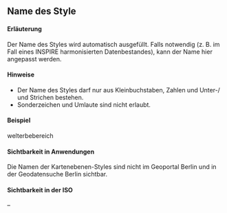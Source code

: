 ## Name des Style

#### Erläuterung
Der Name des Styles wird automatisch ausgefüllt. Falls notwendig (z. B. im Fall eines INSPIRE harmonisierten Datenbestandes), kann der Name hier angepasst werden.

#### Hinweise
* Der Name des Styles darf nur aus Kleinbuchstaben, Zahlen und Unter-/ und Strichen bestehen.
* Sonderzeichen und Umlaute sind nicht erlaubt.

#### Beispiel
welterbebereich

#### Sichtbarkeit in Anwendungen
Die Namen der Kartenebenen-Styles sind nicht im Geoportal Berlin und in der Geodatensuche Berlin sichtbar.

#### Sichtbarkeit in der ISO
–
